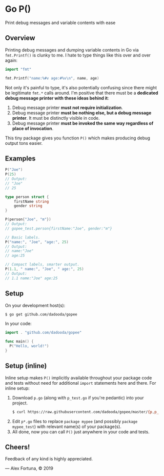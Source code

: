 
Go P()
======

Print debug messages and variable contents with ease

## Overview

Printing debug messages and dumping variable contents in Go via `fmt.Printf()` is clunky to me.  I hate to type things like this over and over again:

```go
import "fmt"

fmt.Printf("name:%#v age:#%v\n", name, age)
```

Not only it's painful to type, it's also potentially confusing since there might be legitimate `fmt.*` calls around. I'm positive that there must be a **dedicated debug message printer with these ideas behind it**:

1. Debug message printer **must not require initialization**.
2. Debug message printer **must be nothing else, but a debug message printer**. It must be distinctly visible in code.
3. Debug message printer **must be invoked the same way regardless of place of invocation**.

This tiny package gives you function `P()` which makes producing debug output tons easier.

## Examples

```go
P("Joe")
P(25)
// Output:
// "Joe"
// 25

type person struct {
    firstName string
    gender string
}

P(person{"Joe", "m"})
// Output:
// gopee_test.person{firstName:"Joe", gender:"m"}

// Basic labels.
P("name:", "Joe", "age:", 25)
// Output:
// name:"Joe"
// age:25

// Compact labels, smarter output.
P(1.1, " name:", "Joe", " age:", 25)
// Output:
// 1.1 name:"Joe" age:25
```

## Setup

On your development host(s):

```sh
$ go get github.com/dadooda/gopee
```

In your code:

```go
import . "github.com/dadooda/gopee"

func main() {
  P("Hello, world!")
}
```

## Setup (inline)

Inline setup makes `P()` implicitly available throughout your package code and tests without need for additional `import` statements here and there. For inline setup:

1. Download `p.go` (along with `p_test.go` if you're pedantic) into your project.
    ```sh
    $ curl https://raw.githubusercontent.com/dadooda/gopee/master/{p,p_test}.go -OO
    ```
2. Edit `p*.go` files to replace `package mypee` (and possibly `package mypee_test`) with relevant name(s) of your package(s).
3. All done, now you can call `P()` just anywhere in your code and tests.

## Cheers!

Feedback of any kind is highly appreciated.

&mdash; Alex Fortuna, &copy; 2019
